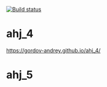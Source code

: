 [![Build status](https://ci.appveyor.com/api/projects/status/2sspdawsivh24x8d?svg=true)](https://ci.appveyor.com/project/gordov-andrey/ahj-4)


# ahj_4

https://gordov-andrey.github.io/ahj_4/
# ahj_5
